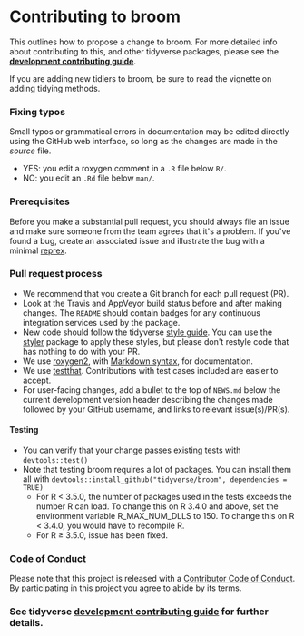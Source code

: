 # Contributing to broom

This outlines how to propose a change to broom. For more detailed
info about contributing to this, and other tidyverse packages, please see the
[**development contributing guide**](https://rstd.io/tidy-contrib).

If you are adding new tidiers to broom, be sure to read the vignette on adding tidying methods.

### Fixing typos

Small typos or grammatical errors in documentation may be edited directly using
the GitHub web interface, so long as the changes are made in the _source_ file.

*  YES: you edit a roxygen comment in a `.R` file below `R/`.
*  NO: you edit an `.Rd` file below `man/`.

### Prerequisites

Before you make a substantial pull request, you should always file an issue and
make sure someone from the team agrees that it's a problem. If you've found a
bug, create an associated issue and illustrate the bug with a minimal
[reprex](https://www.tidyverse.org/help/#reprex).

### Pull request process

*  We recommend that you create a Git branch for each pull request (PR).  
*  Look at the Travis and AppVeyor build status before and after making changes.
The `README` should contain badges for any continuous integration services used
by the package.  
*  New code should follow the tidyverse [style guide](http://style.tidyverse.org).
You can use the [styler](https://CRAN.R-project.org/package=styler) package to
apply these styles, but please don't restyle code that has nothing to do with
your PR.
*  We use [roxygen2](https://cran.r-project.org/package=roxygen2), with
[Markdown syntax](https://cran.r-project.org/web/packages/roxygen2/vignettes/markdown.html),
for documentation.  
*  We use [testthat](https://cran.r-project.org/package=testthat). Contributions
with test cases included are easier to accept.
*  For user-facing changes, add a bullet to the top of `NEWS.md` below the current
development version header describing the changes made followed by your GitHub
username, and links to relevant issue(s)/PR(s).

#### Testing

* You can verify that your change passes existing tests with `devtools::test()`
* Note that testing broom requires a lot of packages. You can install them all with `devtools::install_github("tidyverse/broom", dependencies = TRUE)`
    * For R < 3.5.0, the number of packages used in the tests exceeds the number R can load. To change this on R 3.4.0 and above, set the environment variable R_MAX_NUM_DLLS to 150. To change this on R < 3.4.0, you would have to recompile R.
    * For R ≥ 3.5.0, issue has been fixed.

### Code of Conduct

Please note that this project is released with a [Contributor Code of
Conduct](CODE_OF_CONDUCT.md). By participating in this project you agree to
abide by its terms.

### See tidyverse [development contributing guide](https://rstd.io/tidy-contrib) for further details.
